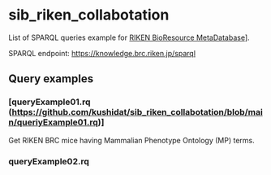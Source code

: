 # sib_riken_collabotation

List of SPARQL queries example for [RIKEN BioResource MetaDatabase](https://knowledge.brc.riken.jp/bioresource/)].

SPARQL endpoint: https://knowledge.brc.riken.jp/sparql

## Query examples
### [queryExample01.rq (https://github.com/kushidat/sib_riken_collabotation/blob/main/queriyExample01.rq)]
Get RIKEN BRC mice having Mammalian Phenotype Ontology (MP) terms.


### queryExample02.rq
